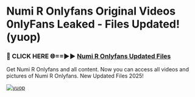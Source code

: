 # Numi R Onlyfans Original Videos 0nlyFans Leaked - Files Updated! (yuop)

<h3>🔴 CLICK HERE 🌐==►► <a href="https://tinyurl.com/2jnfzry5" rel="nofollow">Numi R Onlyfans Updated Files</a></h3>

Get Numi R Onlyfans and all content. Now you can access all videos and pictures of Numi R Onlyfans. New Updated Files 2025!

[![yuop](https://i.imgur.com/GyGTBgg.gif)](https://tinyurl.com/2jnfzry5)
